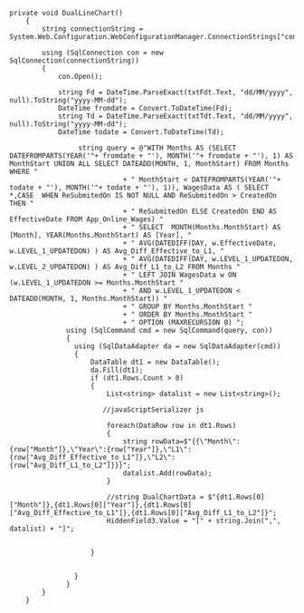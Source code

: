     private void DualLineChart()
        {
            string connectionString = System.Web.Configuration.WebConfigurationManager.ConnectionStrings["connect"].ConnectionString;

            using (SqlConnection con = new SqlConnection(connectionString))
            {
                con.Open();

                string Fd = DateTime.ParseExact(txtFdt.Text, "dd/MM/yyyy", null).ToString("yyyy-MM-dd");
                DateTime fromdate = Convert.ToDateTime(Fd);
                string Td = DateTime.ParseExact(txtTdt.Text, "dd/MM/yyyy", null).ToString("yyyy-MM-dd");
                DateTime todate = Convert.ToDateTime(Td);

                     string query = @"WITH Months AS (SELECT DATEFROMPARTS(YEAR('"+ fromdate + "'), MONTH('"+ fromdate + "'), 1) AS MonthStart UNION ALL SELECT DATEADD(MONTH, 1, MonthStart) FROM Months WHERE "
                                + " MonthStart < DATEFROMPARTS(YEAR('"+ todate + "'), MONTH('"+ todate + "'), 1)), WagesData AS ( SELECT *,CASE  WHEN ReSubmitedOn IS NOT NULL AND ReSubmitedOn > CreatedOn THEN "
                                + " ReSubmitedOn ELSE CreatedOn END AS EffectiveDate FROM App_Online_Wages) "
                                + " SELECT  MONTH(Months.MonthStart) AS [Month], YEAR(Months.MonthStart) AS [Year], "
                                + " AVG(DATEDIFF(DAY, w.EffectiveDate, w.LEVEL_1_UPDATEDON) ) AS Avg_Diff_Effective_to_L1, " 
                                + " AVG(DATEDIFF(DAY, w.LEVEL_1_UPDATEDON, w.LEVEL_2_UPDATEDON) ) AS Avg_Diff_L1_to_L2 FROM Months "
                                + " LEFT JOIN WagesData w ON (w.LEVEL_1_UPDATEDON >= Months.MonthStart "
                                + " AND w.LEVEL_1_UPDATEDON < DATEADD(MONTH, 1, Months.MonthStart)) "
                                + " GROUP BY Months.MonthStart "
                                + " ORDER BY Months.MonthStart "
                                + " OPTION (MAXRECURSION 0) ";
                  using (SqlCommand cmd = new SqlCommand(query, con))
                  {
                    using (SqlDataAdapter da = new SqlDataAdapter(cmd))
                    {
                        DataTable dt1 = new DataTable();
                        da.Fill(dt1);
                        if (dt1.Rows.Count > 0)
                        {
                            List<string> datalist = new List<string>();

                           //javaScriptSerializer js

                            foreach(DataRow row in dt1.Rows)
                            {
                                string rowData=$"{{\"Month\":{row["Month"]},\"Year\":{row["Year"]},\"L1\":{row["Avg_Diff_Effective_to_L1"]},\"L2\":{row["Avg_Diff_L1_to_L2"]}}}";
                                datalist.Add(rowData);
                            }

                            //string DualChartData = $"{dt1.Rows[0]["Month"]},{dt1.Rows[0]["Year"]},{dt1.Rows[0]["Avg_Diff_Effective_to_L1"]},{dt1.Rows[0]["Avg_Diff_L1_to_L2"]}";
                            HiddenField3.Value = "[" + string.Join(",", datalist) + "]";


                        }


                    }
                  }
            }
        }

